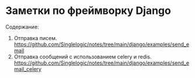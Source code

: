 # Заметки по фреймворку Django

Содержание:
1. Отправка писем. https://github.com/Singlelogic/notes/tree/main/django/examples/send_email
2. Отправка сообщений с использованием celery и redis.
   https://github.com/Singlelogic/notes/tree/main/django/examples/send_email_celery
